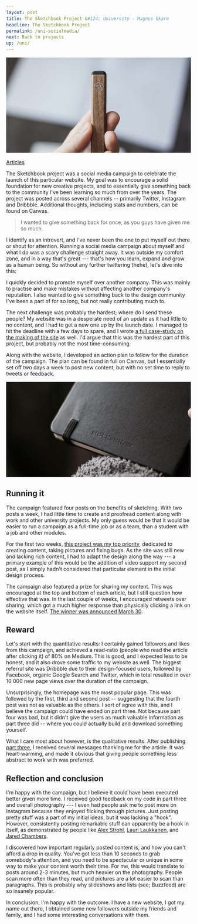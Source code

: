 ```yaml
---
layout: post
title: The Sketchbook Project &#124; University - Magnus Skare
headline: The Sketchbook Project
permalink: /uni-socialmedia/
next: Back to projects
up: /uni/
---
```


<img src="../img/animation/img-10.jpg" alt="Sketchbook" class="wide cover">

<p class="center">
	<a href="/sketchbook" class="button">Articles</a>
</p>

The Sketchbook project was a social media campaign to celebrate the launch of this particular website. My goal was to encourage a solid foundation for new creative projects, and to essentially give something back to the community I've been learning so much from over the years. The project was posted across several channels -- primarily Twitter, Instagram and Dribbble. Additional thoughts, including stats and numbers, can be found on Canvas.

<blockquote class="entry">
	<p>I wanted to give something back for once, as you guys have given me so much.</p>
</blockquote>

I identify as an introvert, and I've never been the one to put myself out there or shout for attention. Running a social media campaign about myself and what I do was a scary challenge straight away. It was outside my comfort zone, and in a way that's great --- that's how you learn, expand and grow as a human being. So without any further twittering (hehe), let's dive into this:

I quickly decided to promote myself over another company. This was mainly to practise and make mistakes without affecting another company's reputation. I also wanted to give something back to the design community I've been a part of for so long, but not really contributing much to.

The next challenge was probably the hardest; where do I send these people? My website was in a desperate need of an update as it had little to no content, and I had to get a new one up by the launch date. I managed to hit the deadline with a few days to spare, and I wrote <a href="/uni-website" class="mark">a full case-study on the making of the site</a> as well. I'd argue that this was the hardest part of this project, but probably not the most time-consuming.

Along with the website, I developed an action plan to follow for the duration of the campaign. The plan can be found in full on Canvas, but I essentially set off two days a week to post new content, but with no set time to reply to tweets or feedback.

<img src="../img/animation/img-11.jpg" alt="Pencil" class="wide cover">

## Running it

The campaign featured four posts on the benefits of sketching. With two posts a week, I had little time to create and proofread content along with work and other university projects. My only guess would be that it would be easier to run a campaign as a full-time job or as a team, than a student with a job and other modules.

For the first two weeks, <a href="/uni-workflow/#priorities" class="mark">this project was my top priority</a>, dedicated to creating content, taking pictures and fixing bugs. As the site was still new and lacking rich content, I had to adapt the design along the way --- a primary example of this would be the addition of video support my second post, as I simply hadn't considered that particular element in the initial design process.

The campaign also featured a prize for sharing my content. This was encouraged at the top and bottom of each article, but I still question how effective that was. In the last couple of weeks, I encouraged retweets over sharing, which got a much higher response than physically clicking a link on the website itself. <a href="https://twitter.com/MagnusSkare/status/582486905234841600" target="_blank" class="mark">The winner was announced March 30</a>.

## Reward

Let's start with the quantitative results: I certainly gained followers and likes from this campaign, and achieved a read-ratio (people who read the article after clicking it) of 80% on Medium. This is good, and I expected less to be honest, and it also drove some traffic to my website as well. The biggest referral site was Dribbble due to their design-focused users, followed by Facebook, organic Google Search and Twitter, which in total resulted in over 10 000 new page views over the duration of the campaign.

Unsurprisingly, the homepage was the most popular page. This was followed by the first, third and second post -- suggesting that the fourth post was not as valuable as the others. I sort of agree with this, and I believe the campaign could have ended on part three. Not because part four was bad, but it didn't give the users as much valuable information as part three did -- where you could actually build and download something yourself.

What I care most about however, is the qualitative results. After publishing <a href="/sketchbook-3">part three</a>, I received several messages thanking me for the article. It was heart-warming, and made it obvious that giving people something less abstract to work with was preferred.

## Reflection and conclusion

I'm happy with the campaign, but I believe it could have been executed better given more time. I received good feedback on my code in part three and overall photography --- I even had people ask me to post more on Instagram because they enjoyed flicking through pictures. Just posting pretty stuff was a part of my initial ideas, but it was lacking a "hook". However, consistently posting remarkable stuff can apparently be a hook in itself, as demonstrated by people like <a href="https://instagram.com/alexstrohl/" target="_blank">Alex Strohl</a>, <a href="https://instagram.com/lauri_laukkanen/" target="_blank">Lauri Laukkanen</a>, and <a href="https://instagram.com/jaredchambers/" target="_blank">Jared Chambers</a>.

I discovered how important regularly posted content is, and how you can't afford a drop in quality. You've got less than 10 seconds to grab somebody's attention, and you need to be spectacular or unique in some way to make your content worth their time. For me, this would translate to posts around 2-3 minutes, but much heavier on the photography. People scan more often than they read, and pictures are a lot easier to scan than paragraphs. This is probably why slideshows and lists (see; Buzzfeed) are so insanely popular.

In conclusion, I'm happy with the outcome. I have a new website, I got my name out there, I obtained some new followers outside my friends and family, and I had some interesting conversations with them.


